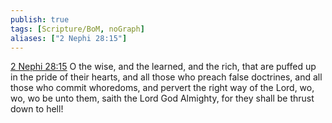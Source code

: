 ```yaml
---
publish: true
tags: [Scripture/BoM, noGraph]
aliases: ["2 Nephi 28:15"]
---
```

[2 Nephi 28:15](https://churchofjesuschrist.org/study/scriptures/bofm/2-ne/28?lang=eng&id=p15#p15) O the wise, and the learned, and the rich, that are puffed up in the pride of their hearts, and all those who preach false doctrines, and all those who commit whoredoms, and pervert the right way of the Lord, wo, wo, wo be unto them, saith the Lord God Almighty, for they shall be thrust down to hell!
